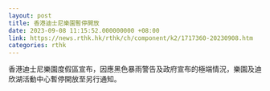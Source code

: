 ```yaml
---
layout: post
title: 香港迪士尼樂園暫停開放
date: 2023-09-08 11:15:52.000000000 +08:00
link: https://news.rthk.hk/rthk/ch/component/k2/1717360-20230908.htm
categories: rthk
---
```


香港迪士尼樂園度假區宣布，因應黑色暴雨警告及政府宣布的極端情況，樂園及迪欣湖活動中心暫停開放至另行通知。
